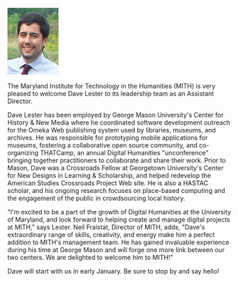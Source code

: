![Dave Lester](../images/2009-12-staff_dlester.jpg)

The Maryland Institute for Technology in the Humanities (MITH) is very pleased to welcome Dave Lester to its leadership team as an Assistant Director.

Dave Lester has been employed by George Mason University's Center for History & New Media where he coordinated software development outreach for the Omeka Web publishing system used by libraries, museums, and archives. He was responsible for prototyping mobile applications for museums, fostering a collaborative open source community, and co-organizing THATCamp, an annual Digital Humanities "unconference" bringing together practitioners to collaborate and share their work. Prior to Mason, Dave was a Crossroads Fellow at Georgetown University's Center for New Designs in Learning & Scholarship, and helped redevelop the American Studies Crossroads Project Web site. He is also a HASTAC scholar, and his ongoing research focuses on place-based computing and the engagement of the public in crowdsourcing local history.

"I'm excited to be a part of the growth of Digital Humanities at the University of Maryland, and look forward to helping create and manage digital projects at MITH," says Lester. Neil Fraistat, Director of MITH, adds, "Dave's extraordinary range of skills, creativity, and energy make him a perfect addition to MITH's management team. He has gained invaluable experience during his time at George Mason and will forge one more link between our two centers. We are delighted to welcome him to MITH!"

Dave will start with us in early January. Be sure to stop by and say hello!